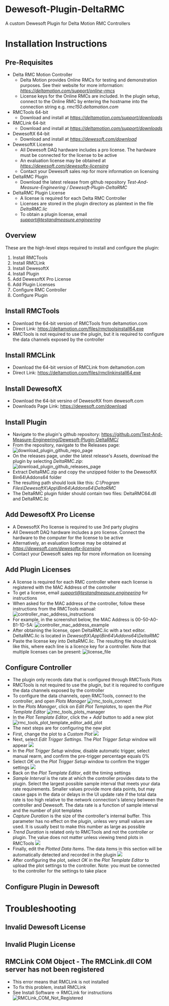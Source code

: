 # Dewesoft-Plugin-DeltaRMC
A custom Dewesoft Plugin for Delta Motion RMC Controllers

# Installation Instructions
## Pre-Requisites
* Delta RMC Motion Controller
  * Delta Motion provides Online RMCs for testing and demonstration purposes. See their website for more information: *https://deltamotion.com/support/online-rmcs*
  * License keys for the Online RMCs are included. In the plugin setup, connect to the Online RMC by entering the hostname into the connection string e.g. *rmc150.deltamotion.com*
* RMCTools 64-bit
  * Download and install at *https://deltamotion.com/support/downloads*
* RMCLink 64-bit
  * Download and install at *https://deltamotion.com/support/downloads*
* DewesoftX 64-bit
  * Download and install at *https://dewesoft.com/download*
* DewesoftX License
  * All Dewesoft DAQ hardware includes a pro license. The hardware must be connected for the license to be active
  * An evaluation license may be obtained at *https://dewesoft.com/dewesoftx-licensing*
  * Contact your Dewesoft sales rep for more information on licensing
* DeltaRMC Plugin
  * Download the latest release from github repository *Test-And-Measure-Engineering / Dewesoft-Plugin-DeltaRMC*
* DeltaRMC Plugin License
  * A license is required for each Delta RMC Controller
  * Licenses are stored in the plugin directory as plaintext in the file *DeltaRMC.lic*
  * To obtain a plugin license, email *support@testandmeasure.engineering*

## Overview
These are the high-level steps required to install and configure the plugin:
1) Install RMCTools
2) Install RMCLink
3) Install DewesoftX
4) Install Plugin
5) Add DewesoftX Pro License
6) Add Plugin Licenses
7) Configure RMC Controller
8) Configure Plugin

## Install RMCTools
* Download the 64-bit version of RMCTools from deltamotion.com
* Direct Link: https://deltamotion.com/files/rmctoolsinstall64.exe
* RMCTools is not required to use the plugin, but it is required to configure the data channels exposed by the controller

## Install RMCLink
* Download the 64-bit version of RMCLink from deltamotion.com
* Direct Link: https://deltamotion.com/files/rmclinkinstall64.exe

## Install DewesoftX
* Download the 64-bit versino of DewesoftX from dewesoft.com
* Downloads Page Link: https://dewesoft.com/download

## Install Plugin
* Navigate to the plugin's github repository: https://github.com/Test-And-Measure-Engineering/Dewesoft-Plugin-DeltaRMC/
* From the repository, navigate to the Releases page:
![download_plugin_github_repo_page](https://github.com/Test-And-Measure-Engineering/Dewesoft-Plugin-DeltaRMC/assets/150857697/6a1d37f9-db02-4e91-8590-d031c34ba0d5)
* On the releases page, under the latest release's Assets, download the plugin by selecting *DeltaRMC.zip*:
![download_plugin_github_releases_page](https://github.com/Test-And-Measure-Engineering/Dewesoft-Plugin-DeltaRMC/assets/150857697/0c4c5e71-d28a-49bb-9869-95e6e6493c1f)
* Extract DeltaRMC.zip and copy the unzipped folder to the DewesoftX Bin64\Addons64 folder
* The resulting path should look like this: *C:\Program Files\DewesoftX\App\Bin64\Addons64\DeltaRMC*
* The DeltaRMC plugin folder should contain two files: DeltaRMC64.dll and DeltaRMC.lic

## Add DewesoftX Pro License
* A DewesoftX Pro license is required to use 3rd party plugins
* All Dewesoft DAQ hardware includes a pro license. Connect the hardware to the computer for the license to be active
* Alternatively, an evaluation license may be obtained at *https://dewesoft.com/dewesoftx-licensing*
* Contact your Dewesoft sales rep for more information on licensing

## Add Plugin Licenses
* A license is required for each RMC controller where each license is registered with the MAC Address of the controller
* To get a license, email *support@testandmeasure.engineering* for instructions
* When asked for the MAC address of the controller, follow these instructions from the RMCTools manual:
![controller_mac_address_instructions](https://github.com/Test-And-Measure-Engineering/Dewesoft-Plugin-DeltaRMC/assets/150857697/4571d27e-aad3-4be4-bd91-bda1c64af75c)
* For example, in the screenshot below, the MAC Address is 00-50-A0-B1-1D-5A:
![controller_mac_address_example](https://github.com/Test-And-Measure-Engineering/Dewesoft-Plugin-DeltaRMC/assets/150857697/be028e3e-96ea-4241-ab11-ff75d2e2425e)
* After obtaining the license, open DeltaRMC.lic with a text editor. DeltaRMC.lic is located in *DewesoftX\App\Bin64\Addons64\DeltaRMC*
* Paste the license key into DeltaRMC.lic. The resulting file should look like this, where each line is a licence key for a controller. Note that multiple licenses can be present:
![license_file](https://github.com/Test-And-Measure-Engineering/Dewesoft-Plugin-DeltaRMC/assets/150857697/23a9bfea-34e8-4c57-9dbe-7c33a2c61f7b)

## Configure Controller
* The plugin only records data that is configured through RMCTools Plots
* RMCTools is not required to use the plugin, but it is required to configure the data channels exposed by the controller
* To configure the data channels, open RMCTools, connect to the controller, and open *Plots Manager*
![rmc_tools_connect](https://github.com/Test-And-Measure-Engineering/Dewesoft-Plugin-DeltaRMC/assets/150857697/7e58a739-fc78-4770-a8bc-29e0253845a4)
* In the *Plots Manager*, click on *Edit Plot Templates*, to open the *Plot Template Editor*
![rmc_tools_plots_manager](https://github.com/Test-And-Measure-Engineering/Dewesoft-Plugin-DeltaRMC/assets/150857697/75db50c3-1074-4e27-9137-4453a90ffe45)
* In the *Plot Template Editor*, click the *+ Add* button to add a new plot
![rmc_tools_plot_template_editor_add_plot](https://github.com/Test-And-Measure-Engineering/Dewesoft-Plugin-DeltaRMC/assets/150857697/39ce2cf1-8a73-471d-b25a-d15be9591f1d)
* The next steps are for configuring the new plot
* First, change the plot to a *Custom Plot*
![](https://github.com/Test-And-Measure-Engineering/Dewesoft-Plugin-DeltaRMC/assets/150857697/ce8a064f-df79-4793-b0bc-b13fbe412da5)
* Next, select *Edit Trigger Settings*. The *Plot Trigger Setup* window will appear
![](https://github.com/Test-And-Measure-Engineering/Dewesoft-Plugin-DeltaRMC/assets/150857697/a7189db8-1829-4cf3-b4ea-67a65163cbcf)
* In the *Plot Trigger Setup* window, disable automatic trigger, select manual rearm, and confirm the pre-trigger percentage equals 0%
* Select *OK* on the *Plot Trigger Setup* window to confirm the trigger settings
![](https://github.com/Test-And-Measure-Engineering/Dewesoft-Plugin-DeltaRMC/assets/150857697/5af6124f-a160-476e-babe-24175b2e7c8e)
* Back on the *Plot Template Editor*, edit the timing settings
* *Sample Interval* is the rate at which the controller provides data to the plugin. Select the largest possible sample interval that meets your data rate requirements. Smaller values provide more data points, but may cause gaps in the data or delays in the UI update rate if the total data rate is too high relative to the network connection's latency between the controller and Dewesoft. The data rate is a function of sample interval and the number of plot templates
* *Capture Duration* is the size of the controller's internal buffer. This parameter has no effect on the plugin, unless very small values are used. It is usually best to make this number as large as possible
* *Trend Duration* is related only to RMCTools and not the controller or plugin. The value does not matter unless viewing trend plots in RMCTools
![](https://github.com/Test-And-Measure-Engineering/Dewesoft-Plugin-DeltaRMC/assets/150857697/b645ece6-9ead-4304-ad41-4ecf4fb671e2)
* Finally, edit the *Plotted Data Items*. The data items in this section will be automatically detected and recorded in the plugin
![](https://github.com/Test-And-Measure-Engineering/Dewesoft-Plugin-DeltaRMC/assets/150857697/56361c7e-73dd-40b3-9dc5-06858fb35c33)
* After configuring the plot, select *OK* in the *Plot Template Editor* to upload the plot settings to the controller. Note: you must be connected to the controller for the settings to take place


## Configure Plugin in Dewesoft

# Troubleshooting
## Invalid Dewesoft License
## Invalid Plugin License
## RMCLink COM Object - The RMCLink.dll COM server has not been registered
* This error means that RMCLink is not installed
* To fix this problem, install RMCLink
* See Install Software -> RMCLink for instructions
![RMCLink_COM_Not_Registered](https://github.com/Test-And-Measure-Engineering/Dewesoft-Plugin-DeltaRMC/assets/150857697/b1f60e64-70a5-48af-98f8-8c550bc7d68b)



